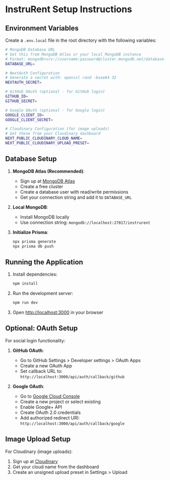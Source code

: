 # InstruRent Setup Instructions

## Environment Variables

Create a `.env.local` file in the root directory with the following variables:

```bash
# MongoDB Database URL
# Get this from MongoDB Atlas or your local MongoDB instance
# Format: mongodb+srv://username:password@cluster.mongodb.net/database?retryWrites=true&w=majority
DATABASE_URL=

# NextAuth Configuration
# Generate a secret with: openssl rand -base64 32
NEXTAUTH_SECRET=

# GitHub OAuth (optional - for GitHub login)
GITHUB_ID=
GITHUB_SECRET=

# Google OAuth (optional - for Google login)
GOOGLE_CLIENT_ID=
GOOGLE_CLIENT_SECRET=

# Cloudinary Configuration (for image uploads)
# Get these from your Cloudinary dashboard
NEXT_PUBLIC_CLOUDINARY_CLOUD_NAME=
NEXT_PUBLIC_CLOUDINARY_UPLOAD_PRESET=
```

## Database Setup

1. **MongoDB Atlas (Recommended)**:
   - Sign up at [MongoDB Atlas](https://www.mongodb.com/cloud/atlas)
   - Create a free cluster
   - Create a database user with read/write permissions
   - Get your connection string and add it to `DATABASE_URL`

2. **Local MongoDB**:
   - Install MongoDB locally
   - Use connection string: `mongodb://localhost:27017/instrurent`

3. **Initialize Prisma**:
   ```bash
   npx prisma generate
   npx prisma db push
   ```

## Running the Application

1. Install dependencies:
   ```bash
   npm install
   ```

2. Run the development server:
   ```bash
   npm run dev
   ```

3. Open [http://localhost:3000](http://localhost:3000) in your browser

## Optional: OAuth Setup

For social login functionality:

1. **GitHub OAuth**:
   - Go to GitHub Settings > Developer settings > OAuth Apps
   - Create a new OAuth App
   - Set callback URL to: `http://localhost:3000/api/auth/callback/github`

2. **Google OAuth**:
   - Go to [Google Cloud Console](https://console.cloud.google.com/)
   - Create a new project or select existing
   - Enable Google+ API
   - Create OAuth 2.0 credentials
   - Add authorized redirect URI: `http://localhost:3000/api/auth/callback/google`

## Image Upload Setup

For Cloudinary (image uploads):
1. Sign up at [Cloudinary](https://cloudinary.com/)
2. Get your cloud name from the dashboard
3. Create an unsigned upload preset in Settings > Upload 